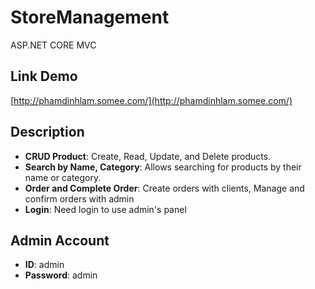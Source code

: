 # StoreManagement

ASP.NET CORE MVC

## Link Demo
[http://phamdinhlam.somee.com/](http://phamdinhlam.somee.com/)

## Description
- **CRUD Product**: Create, Read, Update, and Delete products.
- **Search by Name, Category**: Allows searching for products by their name or category.
- **Order and Complete Order**: Create orders with clients, Manage and confirm orders with admin
- **Login**: Need login to use admin's panel
## Admin Account
- **ID**: admin
- **Password**: admin
